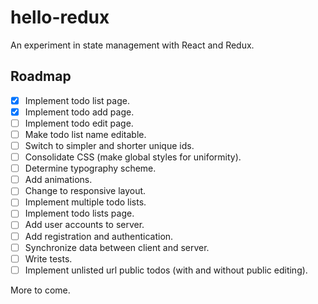 # hello-redux

An experiment in state management with React and Redux.

## Roadmap

- [x] Implement todo list page.
- [x] Implement todo add page.
- [ ] Implement todo edit page.
- [ ] Make todo list name editable.
- [ ] Switch to simpler and shorter unique ids.
- [ ] Consolidate CSS (make global styles for uniformity).
- [ ] Determine typography scheme.
- [ ] Add animations.
- [ ] Change to responsive layout.
- [ ] Implement multiple todo lists.
- [ ] Implement todo lists page.
- [ ] Add user accounts to server.
- [ ] Add registration and authentication.
- [ ] Synchronize data between client and server.
- [ ] Write tests.
- [ ] Implement unlisted url public todos (with and without public editing).

More to come.
